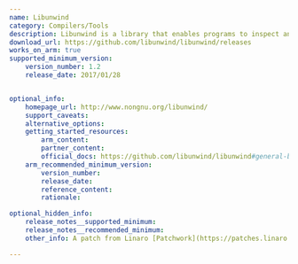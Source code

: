 ```yaml
---
name: Libunwind
category: Compilers/Tools
description: Libunwind is a library that enables programs to inspect and manipulate call stacks, primarily used for stack unwinding. It supports debugging, profiling, and handling exceptions across multiple CPU architectures.
download_url: https://github.com/libunwind/libunwind/releases
works_on_arm: true
supported_minimum_version:
    version_number: 1.2
    release_date: 2017/01/28


optional_info:
    homepage_url: http://www.nongnu.org/libunwind/
    support_caveats:
    alternative_options:
    getting_started_resources:
        arm_content:
        partner_content:
        official_docs: https://github.com/libunwind/libunwind#general-build-instructions
    arm_recommended_minimum_version:
        version_number:
        release_date:
        reference_content:
        rationale:

optional_hidden_info:
    release_notes__supported_minimum:
    release_notes__recommended_minimum:
    other_info: A patch from Linaro [Patchwork](https://patches.linaro.org/project/oe-core/patch/1411725589-20460-1-git-send-email-fathi.boudra@linaro.org/) explicitly adds support for AArch64, and the GitHub release of libunwind version [1.2](https://github.com/libunwind/libunwind/releases/tag/v1.2) indicates that patches related to the Linux/AArch64 platform are included.

---
```

